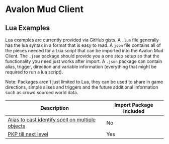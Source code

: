 # Avalon Mud Client

## Lua Examples

Lua examples are currently provided via GitHub gists.  A `.lua` file generally has the lua syntax in a format that is easy to read.  A `json` file contains all of the pieces needed for a Lua script that can be imported into the Avalon Mud Client.  The `.json` package should provide you a one step setup so that the functionality you need just works after import.  A `.json` package can contain alias, trigger, direction and variable information (everything that might be required to run a lua script).

Note: Packages aren't just limited to Lua, they can be used to share in game directions, simple alises and triggers and the future additional information such as crowd sourced world data.

| Description | Import Package Included |
| ----------- | ----------------------- |
|[Alias to cast identify spell on multiple objects](https://gist.github.com/blakepell/60ce102c41b64c19ad77f90dfe1a7051)| No |
|[PKP till next level](https://gist.github.com/blakepell/e825f2f854029b27d9ca81e01633aa4b)| Yes |
